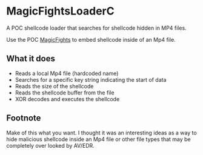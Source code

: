 # MagicFightsLoaderC
A POC shellcode loader that searches for shellcode hidden in MP4 files.

Use the POC [MagicFights](https://github.com/nickswink/MagicFights/tree/main) to embed shellcode inside of an Mp4 file.

## What it does
* Reads a local Mp4 file (hardcoded name)
* Searches for a specific key string indicating the start of data
* Reads the size of the shellcode
* Reads the shellcode buffer from the file
* XOR decodes and executes the shellcode

## Footnote
Make of this what you want. I thought it was an interesting ideas as a way to hide malicious shellcode inside an Mp4 file or other file types that may be completely over looked by AV/EDR. 
